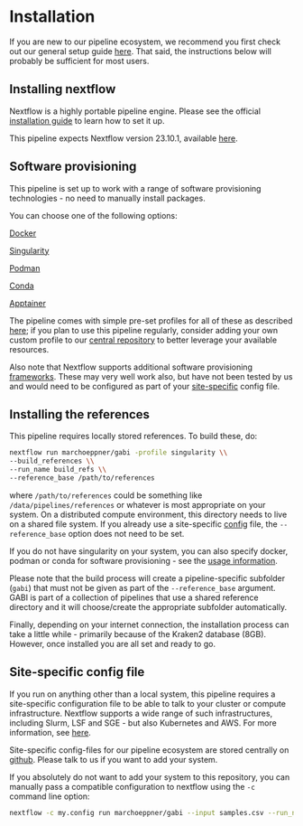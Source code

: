 # Installation

If you are new to our pipeline ecosystem, we recommend you first check out our general setup guide [here](https://github.com/marchoeppner/nf-configs/blob/main/doc/installation.md). That said, the instructions below will probably be sufficient for most users. 

## Installing nextflow

Nextflow is a highly portable pipeline engine. Please see the official [installation guide](https://www.nextflow.io/docs/latest/getstarted.html#installation) to learn how to set it up.

This pipeline expects Nextflow version 23.10.1, available [here](https://github.com/nextflow-io/nextflow/releases/tag/v23.10.1).

## Software provisioning

This pipeline is set up to work with a range of software provisioning technologies - no need to manually install packages. 

You can choose one of the following options:

[Docker](https://docs.docker.com/engine/install/)

[Singularity](https://docs.sylabs.io/guides/3.11/admin-guide/)

[Podman](https://podman.io/docs/installation)

[Conda](https://github.com/conda-forge/miniforge)

[Apptainer](https://apptainer.org/)

The pipeline comes with simple pre-set profiles for all of these as described [here](usage.md); if you plan to use this pipeline regularly, consider adding your own custom profile to our [central repository](https://github.com/marchoeppner/configs) to better leverage your available resources.

Also note that Nextflow supports additional software provisioning [frameworks](https://www.nextflow.io/docs/latest/container.html). These may very well work also, but have not been tested by us and would need to be configured as part of your [site-specific](#site-specific-config-file) config file. 

## Installing the references

This pipeline requires locally stored references. To build these, do:

```bash
nextflow run marchoeppner/gabi -profile singularity \\
--build_references \\
--run_name build_refs \\
--reference_base /path/to/references
```

where `/path/to/references` could be something like `/data/pipelines/references` or whatever is most appropriate on your system. On a distributed compute environment, this directory needs to live on a shared file system. If you already use a site-specific [config](https://github.com/marchoeppner/nf-configs) file, the `--reference_base` option does not need to be set. 

If you do not have singularity on your system, you can also specify docker, podman or conda for software provisioning - see the [usage information](usage.md).

Please note that the build process will create a pipeline-specific subfolder (`gabi`) that must not be given as part of the `--reference_base` argument. GABI is part of a collection of pipelines that use a shared reference directory and it will choose/create the appropriate subfolder automatically. 

Finally, depending on your internet connection, the installation process can take a little while - primarily because of the Kraken2 database (8GB). However, once installed you are all set and ready to go. 

## Site-specific config file

If you run on anything other than a local system, this pipeline requires a site-specific configuration file to be able to talk to your cluster or compute infrastructure. Nextflow supports a wide range of such infrastructures, including Slurm, LSF and SGE - but also Kubernetes and AWS. For more information, see [here](https://www.nextflow.io/docs/latest/executor.html).

Site-specific config-files for our pipeline ecosystem are stored centrally on [github](https://github.com/marchoeppner/nf-configs). Please talk to us if you want to add your system. 

If you absolutely do not want to add your system to this repository, you can manually pass a compatible configuration to nextflow using the `-c`  command line option:

```bash
nextflow -c my.config run marchoeppner/gabi --input samples.csv --run_name my_run_name 
``` 
